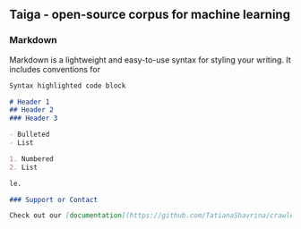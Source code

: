 ## Taiga - open-source corpus for machine learning



### Markdown

Markdown is a lightweight and easy-to-use syntax for styling your writing. It includes conventions for

```markdown
Syntax highlighted code block

# Header 1
## Header 2
### Header 3

- Bulleted
- List

1. Numbered
2. List

le.

### Support or Contact

Check out our [documentation](https://github.com/TatianaShavrina/crawlers/) or [contact us](mailto:rybolos@gmail.com) and we’ll help you sort it out.
